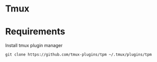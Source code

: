 # Tmux

# Requirements

Install tmux plugin manager

```
git clone https://github.com/tmux-plugins/tpm ~/.tmux/plugins/tpm
```

